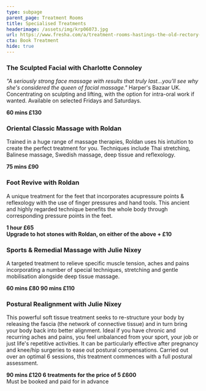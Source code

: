 ```yaml
---
type: subpage
parent_page: Treatment Rooms
title: Specialised Treatments
headerimage: /assets/img/krp06073.jpg
url: https://www.fresha.com/a/treatment-rooms-hastings-the-old-rectory-harold-road-uk-cro1x5rw?pId=86052
cta: Book Treatment
hide: true
---
```

### The Sculpted Facial with Charlotte Connoley

*"A seriously strong face massage with results that truly last...you'll see why she's considered the queen of facial massage."* Harper's Bazaar UK. Concentrating on sculpting and lifting, with the option for intra-oral work if wanted. Available on selected Fridays and Saturdays.

**60 mins £130**

### Oriental Classic Massage with Roldan

Trained in a huge range of massage therapies, Roldan uses his intuition to create the perfect treatment for you. Techniques include Thai stretching, Balinese massage, Swedish massage, deep tissue and reflexology.

**75 mins £90**

### Foot Revive with Roldan

A unique treatment for the feet that incorporates acupressure points & reflexology with the use of finger pressures and hand tools. This ancient and highly regarded technique benefits the whole body through corresponding pressure points in the feet.

**1 hour £65**\
**Upgrade to hot stones with Roldan, on either of the above + £10**

### Sports & Remedial Massage with Julie Nixey

A targeted treatment to relieve specific muscle tension, aches and pains incorporating a number of special techniques, stretching and gentle mobilisation alongside deep tissue massage.

**60 mins £80
90 mins £110**

### Postural Realignment with Julie Nixey

This powerful soft tissue treatment seeks to re-structure your body by releasing the fascia (the network of connective tissue) and in turn bring your body back into better alignment. Ideal if you have chronic and recurring aches and pains, you feel unbalanced from your sport, your job or just life's repetitive activities. It can be particularly effective after pregnancy and knee/hip surgeries to ease out postural compensations. Carried out over an optimal 6 sessions, this treatment commences with a full postural assessment.

**90 mins £120
6 treatments for the price of 5 £600**\
Must be booked and paid for in advance
